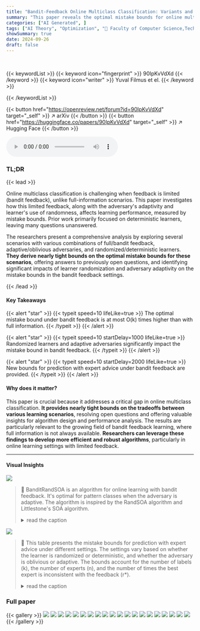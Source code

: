 ```yaml
---
title: "Bandit-Feedback Online Multiclass Classification: Variants and Tradeoffs"
summary: "This paper reveals the optimal mistake bounds for online multiclass classification under bandit feedback, showing the cost of limited feedback is at most O(k) times higher than full information, where..."
categories: ["AI Generated", ]
tags: ["AI Theory", "Optimization", "🏢 Faculty of Computer Science,Technion,Israel",]
showSummary: true
date: 2024-09-26
draft: false
---
```


<br>

{{< keywordList >}}
{{< keyword icon="fingerprint" >}} 90IpKvVdXd {{< /keyword >}}
{{< keyword icon="writer" >}} Yuval Filmus et el. {{< /keyword >}}
 
{{< /keywordList >}}

{{< button href="https://openreview.net/forum?id=90IpKvVdXd" target="_self" >}}
↗ arXiv
{{< /button >}}
{{< button href="https://huggingface.co/papers/90IpKvVdXd" target="_self" >}}
↗ Hugging Face
{{< /button >}}



<audio controls>
    <source src="https://ai-paper-reviewer.com/90IpKvVdXd/podcast.wav" type="audio/wav">
    Your browser does not support the audio element.
</audio>


### TL;DR


{{< lead >}}

Online multiclass classification is challenging when feedback is limited (bandit feedback), unlike full-information scenarios.  This paper investigates how this limited feedback, along with the adversary's adaptivity and learner's use of randomness, affects learning performance, measured by mistake bounds.  Prior work primarily focused on deterministic learners, leaving many questions unanswered.

The researchers present a comprehensive analysis by exploring several scenarios with various combinations of full/bandit feedback, adaptive/oblivious adversaries, and randomized/deterministic learners.  **They derive nearly tight bounds on the optimal mistake bounds for these scenarios**, offering answers to previously open questions, and identifying significant impacts of learner randomization and adversary adaptivity on the mistake bounds in the bandit feedback settings.

{{< /lead >}}


#### Key Takeaways

{{< alert "star" >}}
{{< typeit speed=10 lifeLike=true >}} The optimal mistake bound under bandit feedback is at most O(k) times higher than with full information. {{< /typeit >}}
{{< /alert >}}

{{< alert "star" >}}
{{< typeit speed=10 startDelay=1000 lifeLike=true >}} Randomized learners and adaptive adversaries significantly impact the mistake bound in bandit feedback. {{< /typeit >}}
{{< /alert >}}

{{< alert "star" >}}
{{< typeit speed=10 startDelay=2000 lifeLike=true >}} New bounds for prediction with expert advice under bandit feedback are provided. {{< /typeit >}}
{{< /alert >}}

#### Why does it matter?
This paper is crucial because it addresses a critical gap in online multiclass classification.  **It provides nearly tight bounds on the tradeoffs between various learning scenarios**, resolving open questions and offering valuable insights for algorithm design and performance analysis. The results are particularly relevant to the growing field of bandit feedback learning, where full information is not always available.  **Researchers can leverage these findings to develop more efficient and robust algorithms**, particularly in online learning settings with limited feedback.

------
#### Visual Insights



![](https://ai-paper-reviewer.com/90IpKvVdXd/figures_16_1.jpg)

> 🔼 BanditRandSOA is an algorithm for online learning with bandit feedback.  It's optimal for pattern classes when the adversary is adaptive. The algorithm is inspired by the RandSOA algorithm and Littlestone's SOA algorithm.
> <details>
> <summary>read the caption</summary>
> Figure 1: BanditRandSOA is an optimal randomized learner for online learning with bandit feedback of pattern classes, where the adversary is allowed to be adaptive. It is inspired by the RandSOA algorithm of Filmus, Hanneke, Mehalel, and Moran [2023], which is a randomized variant of Littlestnoe’s [Littlestone, 1988] well-known SOA algorithm.
> </details>





![](https://ai-paper-reviewer.com/90IpKvVdXd/tables_5_1.jpg)

> 🔼 This table presents the mistake bounds for prediction with expert advice under different settings. The settings vary based on whether the learner is randomized or deterministic, and whether the adversary is oblivious or adaptive. The bounds account for the number of labels (k), the number of experts (n), and the number of times the best expert is inconsistent with the feedback (r*).
> <details>
> <summary>read the caption</summary>
> Table 2: Mistake bounds for prediction with expert advice. The size of the label set is k ≥ 2, there are n ≥ k experts, and the best expert is inconsistent with the feedback for r* many times. No prior knowledge on r* is required. The randomized bounds are due to Theorem C.7 and Lemmas C.10 and C.11. The deterministic bounds are stated in Theorem C.1.
> </details>





### Full paper

{{< gallery >}}
<img src="https://ai-paper-reviewer.com/90IpKvVdXd/1.png" class="grid-w50 md:grid-w33 xl:grid-w25" />
<img src="https://ai-paper-reviewer.com/90IpKvVdXd/2.png" class="grid-w50 md:grid-w33 xl:grid-w25" />
<img src="https://ai-paper-reviewer.com/90IpKvVdXd/3.png" class="grid-w50 md:grid-w33 xl:grid-w25" />
<img src="https://ai-paper-reviewer.com/90IpKvVdXd/4.png" class="grid-w50 md:grid-w33 xl:grid-w25" />
<img src="https://ai-paper-reviewer.com/90IpKvVdXd/5.png" class="grid-w50 md:grid-w33 xl:grid-w25" />
<img src="https://ai-paper-reviewer.com/90IpKvVdXd/6.png" class="grid-w50 md:grid-w33 xl:grid-w25" />
<img src="https://ai-paper-reviewer.com/90IpKvVdXd/7.png" class="grid-w50 md:grid-w33 xl:grid-w25" />
<img src="https://ai-paper-reviewer.com/90IpKvVdXd/8.png" class="grid-w50 md:grid-w33 xl:grid-w25" />
<img src="https://ai-paper-reviewer.com/90IpKvVdXd/9.png" class="grid-w50 md:grid-w33 xl:grid-w25" />
<img src="https://ai-paper-reviewer.com/90IpKvVdXd/10.png" class="grid-w50 md:grid-w33 xl:grid-w25" />
<img src="https://ai-paper-reviewer.com/90IpKvVdXd/11.png" class="grid-w50 md:grid-w33 xl:grid-w25" />
<img src="https://ai-paper-reviewer.com/90IpKvVdXd/12.png" class="grid-w50 md:grid-w33 xl:grid-w25" />
<img src="https://ai-paper-reviewer.com/90IpKvVdXd/13.png" class="grid-w50 md:grid-w33 xl:grid-w25" />
<img src="https://ai-paper-reviewer.com/90IpKvVdXd/14.png" class="grid-w50 md:grid-w33 xl:grid-w25" />
<img src="https://ai-paper-reviewer.com/90IpKvVdXd/15.png" class="grid-w50 md:grid-w33 xl:grid-w25" />
<img src="https://ai-paper-reviewer.com/90IpKvVdXd/16.png" class="grid-w50 md:grid-w33 xl:grid-w25" />
<img src="https://ai-paper-reviewer.com/90IpKvVdXd/17.png" class="grid-w50 md:grid-w33 xl:grid-w25" />
<img src="https://ai-paper-reviewer.com/90IpKvVdXd/18.png" class="grid-w50 md:grid-w33 xl:grid-w25" />
<img src="https://ai-paper-reviewer.com/90IpKvVdXd/19.png" class="grid-w50 md:grid-w33 xl:grid-w25" />
<img src="https://ai-paper-reviewer.com/90IpKvVdXd/20.png" class="grid-w50 md:grid-w33 xl:grid-w25" />
{{< /gallery >}}